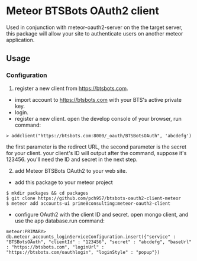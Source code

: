 # Meteor BTSBots OAuth2 client
Used in conjunction with meteor-oauth2-server on the the target server, this
package will allow your site to authenticate users on another meteor application.

## Usage

### Configuration

1. register a new client from https://btsbots.com.
  * import account to https://btsbots.com with your BTS's active private key.
  * login.
  * register a new client. open the develop console of your browser, run command: 
 ```
> addclient("https://btsbots.com:8000/_oauth/BTSBotsOAuth", 'abcdefg')
 ```
  the first parameter is the redirect URL, the second parameter is the secret for your client.
  your client's ID will output after the command, suppose it's 123456. you'll need the ID and secret in the next step.

2. add Meteor BTSBots OAuth2 to your web site.
  * add this package to your meteor project
 ```
$ mkdir packages && cd packages
$ git clone https://github.com/pch957/btsbots-oauth2-client-meteor
$ meteor add accounts-ui prime8consulting:meteor-oauth2-client
 ```
  * configure OAuth2 with the client ID and secret. open mongo client, and use the app database.run command:
```
meteor:PRIMARY> db.meteor_accounts_loginServiceConfiguration.insert({"service" : "BTSBotsOAuth", "clientId" : "123456", "secret" : "abcdefg", "baseUrl" : "https://btsbots.com", "loginUrl" : "https://btsbots.com/oauthlogin", "loginStyle" : "popup"})
```
